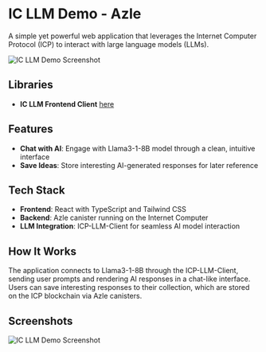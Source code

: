 # IC LLM Demo - Azle

A simple yet powerful web application that leverages the Internet Computer Protocol (ICP) to interact with large language models (LLMs).

![IC LLM Demo Screenshot](/ss2.png)

## Libraries

- **IC LLM Frontend Client** [here](https://www.npmjs.com/package/icp-llm-client)

## Features

- **Chat with AI**: Engage with Llama3-1-8B model through a clean, intuitive interface
- **Save Ideas**: Store interesting AI-generated responses for later reference

## Tech Stack

- **Frontend**: React with TypeScript and Tailwind CSS
- **Backend**: Azle canister running on the Internet Computer
- **LLM Integration**: ICP-LLM-Client for seamless AI model interaction

## How It Works

The application connects to Llama3-1-8B through the ICP-LLM-Client, sending user prompts and rendering AI responses in a chat-like interface. Users can save interesting responses to their collection, which are stored on the ICP blockchain via Azle canisters.

## Screenshots

![IC LLM Demo Screenshot](/ss1.png)

